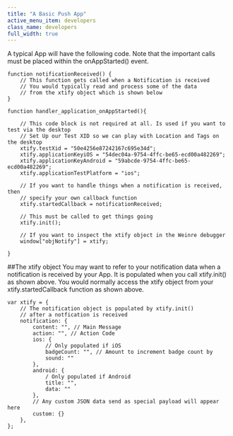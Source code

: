 ```yaml
---
title: "A Basic Push App"
active_menu_item: developers
class_name: developers
full_width: true
---
```


A typical App will have the following code. Note that the important calls must be placed within the onAppStarted() event.

	function notificationReceived() {
	    // This function gets called when a Notification is received
	    // You would typically read and process some of the data  
	    // from the xtify object which is shown below
	}

	function handler_application_onAppStarted(){
	    
	    // This code block is not required at all. Is used if you want to test via the desktop
	    // Set Up our Test XID so we can play with Location and Tags on the desktop
	    xtify.testXid = "50e4256e87242167c695e34d";
	    xtify.applicationKeyiOS = "54dec04a-9754-4ffc-be65-ecd00a482269";
	    xtify.applicationKeyAndroid = "59abcde-9754-4ffc-be65-ecd00a482269";
	    xtify.applicationTestPlatform = "ios";

	    // If you want to handle things when a notification is received, then
	    // specify your own callback function
	    xtify.startedCallback = notificationReceived;
	    
	    // This must be called to get things going
	    xtify.init();
	    
	    // If you want to inspect the xtify object in the Weinre debugger
	    window["objNotify"] = xtify;
	    
	}

##The xtify object
You may want to refer to your notification data when a notification is received by your App. It is populated when you call xtify.init() as shown above. You would normally access the xtify object from your xtify.startedCallback function as shown above.

    var xtify = {
        // The notification object is populated by xtify.init()
        // after a notfication is received
        notification: {
            content: "", // Main Message
            action: "", // Action Code
            ios: {
                // Only populated if iOS
                badgeCount: "", // Amount to increment badge count by
                sound: ""
            },
            android: {
                / Only populated if Android
                title: "",
                data: ""
            },
            // Any custom JSON data send as special payload will appear here
            custom: {}
        },    
    };


